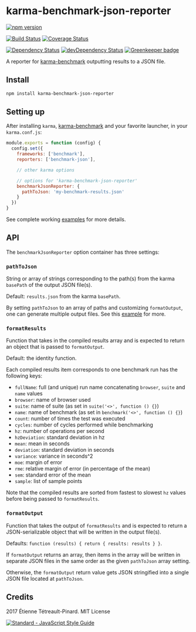 # karma-benchmark-json-reporter

[![npm version][badge-version]][npm]

[![Build Status][badge-travis]][travis]
[![Coverage Status][badge-coveralls]][coveralls]

[![Dependency Status][badge-deps]][deps]
[![devDependency Status][badge-dev-deps]][dev-deps]
[![Greenkeeper badge][badge-greenkeeper]][greenkeeper]

A reporter for [karma-benchmark][karma-benchmark] outputting results to a JSON
file.

## Install

```bash
npm install karma-benchmark-json-reporter
```

## Setting up

After installing `karma`, [karma-benchmark][karma-benchmark] and your favorite
launcher, in your `karma.conf.js`:

```js
module.exports = function (config) {
  config.set({
    frameworks: ['benchmark'],
    reporters: ['benchmark-json'],

    // other karma options

    // options for 'karma-benchmark-json-reporter'
    benchmarkJsonReporter: {
      pathToJson: 'my-benchmark-results.json'
    }
  })
}
```

See complete working [examples][example] for more details.

## API

The `benchmarkJsonReporter` option container has three settings:

### `pathToJson`

String or array of strings corresponding to the path(s) from the karma `basePath`
of the output JSON file(s).

Default: `results.json` from the karma `basePath`.

By setting `pathToJson` to an array of paths and customizing `formatOutput`, one
can generate multiple output files. See this [example][example-02] for more.

### `formatResults`

Function that takes in the compiled results array and is expected to return an
object that is passed to `formatOutput`.

Default: the identity function.

Each compiled results item corresponds to one benchmark run has the following keys:

- `fullName`: full (and unique) run name concatenating `browser`, `suite` and
`name` values
- `browser`: name of browser used
- `suite`: name of suite (as set in `suite('<>', function () {}`)
- `name`: name of benchmark (as set in `benchmark('<>', function () {}`)
- `count`: number of times the test was executed
- `cycles`: number of cycles performed while benchmarking
- `hz`: number of operations per second
- `hzDeviation`: standard  deviation in hz
- `mean`: mean in seconds
- `deviation`: standard deviation in seconds
- `variance`: variance in seconds^2
- `moe`: margin of error
- `rme`: relative margin of error (in percentage of the mean)
- `sem`: standard error of the mean
- `sample`: list of sample points

Note that the compiled results are sorted from fastest to slowest `hz` values
before being passed to `formatResults`.

### `formatOutput`

Function that takes the output of `formatResults` and is expected to return a
JSON-serializable object that will be written in the output file(s).

Defaults: `function (results) { return { results: results } }`.

If `formatOutput` returns an array, then items in the array will be written in
separate JSON files in the same order as the given `pathToJson` array setting.

Otherwise, the `formatOutput` return value gets JSON stringified into a single
JSON file located at `pathToJson`.

## Credits

2017 Étienne Tétreault-Pinard. MIT License

[![Standard - JavaScript Style Guide](https://cdn.rawgit.com/feross/standard/master/badge.svg)](https://github.com/feross/standard)

[npm]: https://www.npmjs.com/package/karma-benchmark-json-reporter
[badge-version]: https://badge.fury.io/js/karma-benchmark-json-reporter.svg
[travis]: https://travis-ci.org/etpinard/karma-benchmark-json-reporter
[badge-travis]: https://travis-ci.org/etpinard/karma-benchmark-json-reporter.svg?branch=master
[coveralls]: https://coveralls.io/github/etpinard/karma-benchmark-json-reporter?branch=master
[badge-coveralls]: https://coveralls.io/repos/github/etpinard/karma-benchmark-json-reporter/badge.svg?branch=master
[badge-deps]: https://david-dm.org/etpinard/karma-benchmark-json-reporter.svg?style=flat-square
[deps]: https://david-dm.org/etpinard/karma-benchmark-json-reporter
[badge-dev-deps]: https://david-dm.org/etpinard/karma-benchmark-json-reporter/dev-status.svg?style=flat-square
[dev-deps]: https://david-dm.org/etpinard/karma-benchmark-json-reporter#info=devDependencies
[greenkeeper]: https://greenkeeper.io/
[badge-greenkeeper]: https://badges.greenkeeper.io/etpinard/karma-benchmark-json-reporter.svg
[karma-benchmark]: https://github.com/JamieMason/karma-benchmark
[example]: https://github.com/etpinard/karma-benchmark-json-reporter/tree/master/example
[example-02]: https://github.com/etpinard/karma-benchmark-json-reporter/blob/master/example/02-multiple-output-files/karma.conf.js
